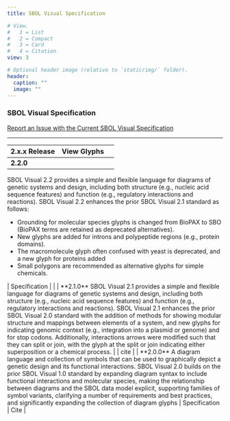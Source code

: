 ```yaml
---
title: SBOL Visual Specification

# View.
#   1 = List
#   2 = Compact
#   3 = Card
#   4 = Citation
view: 3

# Optional header image (relative to `static/img/` folder).
header:
  caption: ""
  image: ""
---
```


### SBOL Visual Specification

[Report an Issue with the Current SBOL Visual Specification](https://github.com/SynBioDex/SBOL-visual/issues)

___

| **2.x.x Release**  | View Glyphs  |   |
|---|---|---|
| **2.2.0** <br>
SBOL Visual 2.2 provides a simple and flexible language for diagrams of genetic systems and design, including both structure (e.g., nucleic acid sequence features) and function (e.g., regulatory interactions and reactions). SBOL Visual 2.2 enhances the prior SBOL Visual 2.1 standard as follows: <br>
<ul><li> Grounding for molecular species glyphs is changed from BioPAX to SBO (BioPAX terms are retained as deprecated alternatives). </li>
<li> New glyphs are added for introns and polypeptide regions (e.g., protein domains). </li>
<li> The macromolecule glyph often confused with yeast is deprecated, and a new glyph for proteins added </li>
<li> Small polygons are recommended as alternative glyphs for simple chemicals. </li></ul>| Specification  |   |
| **2.1.0**
SBOL Visual 2.1 provides a simple and flexible language for diagrams of genetic systems and design, including both structure (e.g., nucleic acid sequence features) and function (e.g., regulatory interactions and reactions). SBOL Visual 2.1 enhances the prior SBOL Visual 2.0 standard with the addition of methods for showing modular structure and mappings between elements of a system, and new glyphs for indicating genomic context (e.g., integration into a plasmid or genome) and for stop codons. Additionally, interactions arrows were modified such that they can split or join, with the glyph at the split or join indicating either superposition or a chemical process.  |   | cite  |
|  **2.0.0**
A diagram language and collection of symbols that can be used to graphically depict a genetic design and its functional interactions. SBOL Visual 2.0 builds on the prior SBOL Visual 1.0 standard by expanding diagram syntax to include functional interactions and molecular species, making the relationship between diagrams and the SBOL data model explicit, supporting families of symbol variants, clarifying a number of requirements and best practices, and significantly expanding the collection of diagram glyphs | Specification  |  Cite |